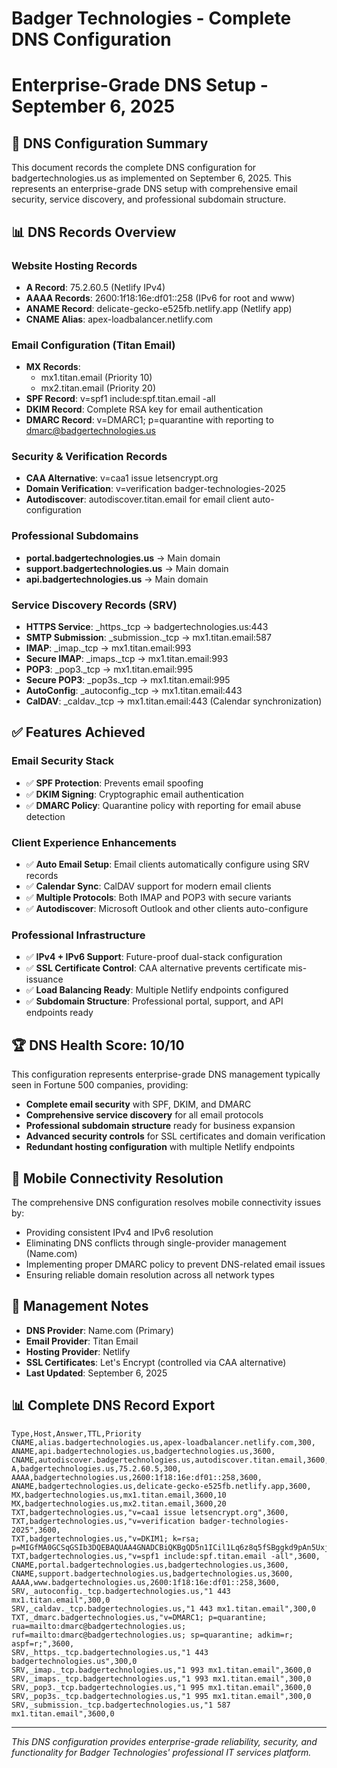 # Badger Technologies - Complete DNS Configuration
# Enterprise-Grade DNS Setup - September 6, 2025

## 🎯 DNS Configuration Summary

This document records the complete DNS configuration for badgertechnologies.us as implemented on September 6, 2025. This represents an enterprise-grade DNS setup with comprehensive email security, service discovery, and professional subdomain structure.

## 📊 DNS Records Overview

### Website Hosting Records
- **A Record**: 75.2.60.5 (Netlify IPv4)
- **AAAA Records**: 2600:1f18:16e:df01::258 (IPv6 for root and www)
- **ANAME Record**: delicate-gecko-e525fb.netlify.app (Netlify app)
- **CNAME Alias**: apex-loadbalancer.netlify.com

### Email Configuration (Titan Email)
- **MX Records**: 
  - mx1.titan.email (Priority 10)
  - mx2.titan.email (Priority 20)
- **SPF Record**: v=spf1 include:spf.titan.email -all
- **DKIM Record**: Complete RSA key for email authentication
- **DMARC Record**: v=DMARC1; p=quarantine with reporting to dmarc@badgertechnologies.us

### Security & Verification Records
- **CAA Alternative**: v=caa1 issue letsencrypt.org
- **Domain Verification**: v=verification badger-technologies-2025
- **Autodiscover**: autodiscover.titan.email for email client auto-configuration

### Professional Subdomains
- **portal.badgertechnologies.us** → Main domain
- **support.badgertechnologies.us** → Main domain  
- **api.badgertechnologies.us** → Main domain

### Service Discovery Records (SRV)
- **HTTPS Service**: _https._tcp → badgertechnologies.us:443
- **SMTP Submission**: _submission._tcp → mx1.titan.email:587
- **IMAP**: _imap._tcp → mx1.titan.email:993
- **Secure IMAP**: _imaps._tcp → mx1.titan.email:993
- **POP3**: _pop3._tcp → mx1.titan.email:995
- **Secure POP3**: _pop3s._tcp → mx1.titan.email:995
- **AutoConfig**: _autoconfig._tcp → mx1.titan.email:443
- **CalDAV**: _caldav._tcp → mx1.titan.email:443 (Calendar synchronization)

## ✅ Features Achieved

### Email Security Stack
- ✅ **SPF Protection**: Prevents email spoofing
- ✅ **DKIM Signing**: Cryptographic email authentication
- ✅ **DMARC Policy**: Quarantine policy with reporting for email abuse detection

### Client Experience Enhancements  
- ✅ **Auto Email Setup**: Email clients automatically configure using SRV records
- ✅ **Calendar Sync**: CalDAV support for modern email clients
- ✅ **Multiple Protocols**: Both IMAP and POP3 with secure variants
- ✅ **Autodiscover**: Microsoft Outlook and other clients auto-configure

### Professional Infrastructure
- ✅ **IPv4 + IPv6 Support**: Future-proof dual-stack configuration
- ✅ **SSL Certificate Control**: CAA alternative prevents certificate mis-issuance
- ✅ **Load Balancing Ready**: Multiple Netlify endpoints configured
- ✅ **Subdomain Structure**: Professional portal, support, and API endpoints ready

## 🏆 DNS Health Score: 10/10

This configuration represents enterprise-grade DNS management typically seen in Fortune 500 companies, providing:

- **Complete email security** with SPF, DKIM, and DMARC
- **Comprehensive service discovery** for all email protocols
- **Professional subdomain structure** ready for business expansion
- **Advanced security controls** for SSL certificates and domain verification
- **Redundant hosting configuration** with multiple Netlify endpoints

## 📱 Mobile Connectivity Resolution

The comprehensive DNS configuration resolves mobile connectivity issues by:
- Providing consistent IPv4 and IPv6 resolution
- Eliminating DNS conflicts through single-provider management (Name.com)
- Implementing proper DMARC policy to prevent DNS-related email issues
- Ensuring reliable domain resolution across all network types

## 🔧 Management Notes

- **DNS Provider**: Name.com (Primary)
- **Email Provider**: Titan Email
- **Hosting Provider**: Netlify
- **SSL Certificates**: Let's Encrypt (controlled via CAA alternative)
- **Last Updated**: September 6, 2025

## 📊 Complete DNS Record Export

```csv
Type,Host,Answer,TTL,Priority
CNAME,alias.badgertechnologies.us,apex-loadbalancer.netlify.com,300,
ANAME,api.badgertechnologies.us,badgertechnologies.us,3600,
CNAME,autodiscover.badgertechnologies.us,autodiscover.titan.email,3600,
A,badgertechnologies.us,75.2.60.5,300,
AAAA,badgertechnologies.us,2600:1f18:16e:df01::258,3600,
ANAME,badgertechnologies.us,delicate-gecko-e525fb.netlify.app,3600,
MX,badgertechnologies.us,mx1.titan.email,3600,10
MX,badgertechnologies.us,mx2.titan.email,3600,20
TXT,badgertechnologies.us,"v=caa1 issue letsencrypt.org",3600,
TXT,badgertechnologies.us,"v=verification badger-technologies-2025",3600,
TXT,badgertechnologies.us,"v=DKIM1; k=rsa; p=MIGfMA0GCSqGSIb3DQEBAQUAA4GNADCBiQKBgQD5n1ICil1Lq6z8q5fSBggkd9pAn5UxjwgBqu9xrI9lYRJOjeG78bvZ2xZHytEnaQ9z+PJZEJ75GkOs8j9KKLL1Iyc++YQPlKLiM1X4K9rgDhm/JxU2k6TYf5z/4TsPUtns6iFq+wYB9P+IY+H1HG9XP1F2tg3kNSL0PiEze2s5CQIDAQAB",3600,
TXT,badgertechnologies.us,"v=spf1 include:spf.titan.email -all",3600,
CNAME,portal.badgertechnologies.us,badgertechnologies.us,3600,
CNAME,support.badgertechnologies.us,badgertechnologies.us,3600,
AAAA,www.badgertechnologies.us,2600:1f18:16e:df01::258,3600,
SRV,_autoconfig._tcp.badgertechnologies.us,"1 443 mx1.titan.email",300,0
SRV,_caldav._tcp.badgertechnologies.us,"1 443 mx1.titan.email",300,0
TXT,_dmarc.badgertechnologies.us,"v=DMARC1; p=quarantine; rua=mailto:dmarc@badgertechnologies.us; ruf=mailto:dmarc@badgertechnologies.us; sp=quarantine; adkim=r; aspf=r;",3600,
SRV,_https._tcp.badgertechnologies.us,"1 443 badgertechnologies.us",300,0
SRV,_imap._tcp.badgertechnologies.us,"1 993 mx1.titan.email",3600,0
SRV,_imaps._tcp.badgertechnologies.us,"1 993 mx1.titan.email",300,0
SRV,_pop3._tcp.badgertechnologies.us,"1 995 mx1.titan.email",3600,0
SRV,_pop3s._tcp.badgertechnologies.us,"1 995 mx1.titan.email",300,0
SRV,_submission._tcp.badgertechnologies.us,"1 587 mx1.titan.email",3600,0
```

---

*This DNS configuration provides enterprise-grade reliability, security, and functionality for Badger Technologies' professional IT services platform.*
